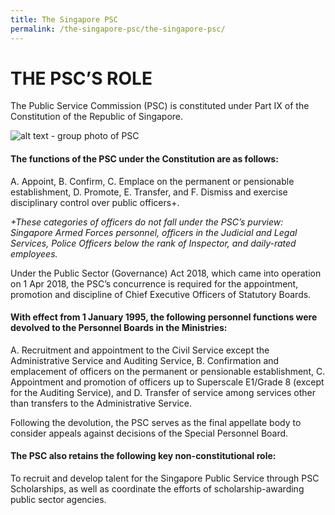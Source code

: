 ```yaml
---
title: The Singapore PSC
permalink: /the-singapore-psc/the-singapore-psc/
---
```

# THE PSC’S ROLE

The Public Service Commission (PSC) is constituted under Part IX of the Constitution of the Republic of Singapore. 

![alt text - group photo of PSC](/images/PSC-group-photo.jpg)

#### The functions of the PSC under the Constitution are as follows:
  A.	Appoint,
  B.	Confirm,
  C.	Emplace on the permanent or pensionable establishment,
  D.	Promote,
  E.	Transfer, and
  F.	Dismiss and exercise disciplinary control over public officers+. 
  
*+These categories of officers do not fall under the PSC’s purview: Singapore Armed Forces personnel, officers in the Judicial and   Legal Services, Police Officers below the rank of Inspector, and daily-rated employees.* 

Under the Public Sector (Governance) Act 2018, which came into operation on 1 Apr 2018, the PSC’s concurrence is required for the appointment, promotion and discipline of Chief Executive Officers of Statutory Boards.

#### With effect from 1 January 1995, the following personnel functions were devolved to the Personnel Boards in the Ministries:
  A.	Recruitment and appointment to the Civil Service except the Administrative Service and Auditing Service,
  B.	Confirmation and emplacement of officers on the permanent or pensionable establishment,
  C.	Appointment and promotion of officers up to Superscale E1/Grade 8 (except for the Auditing Service), and
  D.	Transfer of service among services other than transfers to the Administrative Service.

Following the devolution, the PSC serves as the final appellate body to consider appeals against decisions of the Special Personnel Board. 

#### The PSC also retains the following key non-constitutional role:
To recruit and develop talent for the Singapore Public Service through PSC Scholarships, as well as coordinate the efforts of scholarship-awarding public sector agencies.
